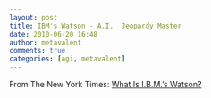 ```yaml
---
layout: post
title: IBM's Watson - A.I.  Jeopardy Master
date: 2010-06-20 16:48
author: metavalent
comments: true
categories: [agi, metavalent]
---
```

From The New York Times: <a href="http://nyti.ms/bCs8b6">What Is I.B.M.’s Watson?</a> 
